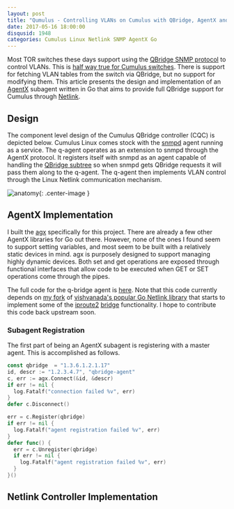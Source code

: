 ```yaml
---
layout: post
title: "Qumulus - Controlling VLANs on Cumulus with QBridge, AgentX and Netlink"
date: 2017-05-16 18:00:00
disqusid: 1948
categories: Cumulus Linux Netlink SNMP AgentX Go
---
```


Most TOR switches these days support using the [QBridge SNMP protocol](https://tools.ietf.org/html/rfc4363) to control VLANs. This is [half way true for Cumulus switches](https://docs.cumulusnetworks.com/display/DOCS/SNMP+Monitoring). There is support for fetching VLAN tables from the switch via QBridge, but no support for modifying them. This article presents the design and implementation of an [AgentX](https://tools.ietf.org/html/rfc2741) subagent written in Go that aims to provide full QBridge support for Cumulus through [Netlink](https://wiki.linuxfoundation.org/networking/netlink).

## Design
The component level design of the Cumulus QBridge controller (CQC) is depicted below. Cumulus Linux comes stock with the [snmpd](http://net-snmp.sourceforge.net/docs/man/snmpd.html) agent running as a service. The q-agent operates as an extension to snmpd through the AgentX protocol. It registers itself with snmpd as an agent capable of handling the [QBridge subtree](http://www.mibdepot.com/cgi-bin/getmib4.cgi?abc=0&n=Q-BRIDGE-MIB&r=alcatel&f=IETF_Q_BRIDGE.mib&t=tree&v=v2&i=0&obj=VlanId) so when snmpd gets QBridge requests it will pass them along to the q-agent. The q-agent then implements VLAN control through the Linux Netlink communication mechanism.

![anatomy]({{site.url}}/img/anatomy.png){: .center-image }

## AgentX Implementation
I built the [agx](https://github.com/rcgoodfellow/agx) specifically for this project. There are already a few other AgentX libraries for Go out there. However, none of the ones I found seem to support setting variables, and most seem to be built with a relatively static devices in mind. agx is purposely designed to support managing highly dynamic devices. Both set and get operations are exposed through functional interfaces that allow code to be executed when GET or SET operations come through the pipes. 

The full code for the q-bridge agent is [here](https://github.com/rcgoodfellow/agx/blob/master/qbridge/qbridge.go). Note that this code currently depends on [my fork](https://github.com/rcgoodfellow/netlink) of [vishvanada's popular Go Netlink library](https://github.com/vishvananda/netlink) that starts to implement some of the [iproute2](https://wiki.linuxfoundation.org/networking/iproute2) [bridge](http://man7.org/linux/man-pages/man8/bridge.8.html) functionality. I hope to contribute this code back upstream soon.

### Subagent Registration

The first part of being an AgentX subagent is registering with a master agent. This is accomplished as follows.

```go
const qbridge  = "1.3.6.1.2.1.17"
id, descr := "1.2.3.4.7", "qbridge-agent"
c, err := agx.Connect(&id, &descr)
if err != nil {
  log.Fatalf("connection failed %v", err)
}
defer c.Disconnect()

err = c.Register(qbridge)
if err != nil {
  log.Fatalf("agent registration failed %v", err)
}
defer func() {
  err = c.Unregister(qbridge)
  if err != nil {
    log.Fatalf("agent registration failed %v", err)
  }
}()

```

## Netlink Controller Implementation
